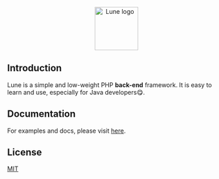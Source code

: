 <p align="center"><a href="https://kerozhai.github.io/lune-docs" target="_blank" rel="noopener noreferrer"><img width="100" src="https://kerozhai.github.io/lune-docs/logo.png" alt="Lune logo"></a></p>

## Introduction

Lune is a simple and low-weight PHP **back-end** framework. It is easy to learn and use, especially for Java developers:yum:.

## Documentation

For examples and docs, please visit [here](https://kerozhai.github.io/lune-docs).

## License

[MIT](http://opensource.org/licenses/MIT)

